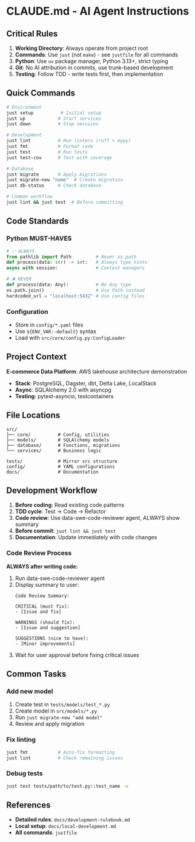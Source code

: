 # CLAUDE.md - AI Agent Instructions

## Critical Rules

1. **Working Directory**: Always operate from project root
2. **Commands**: Use `just` (not `make`) - see `justfile` for all commands
3. **Python**: Use `uv` package manager, Python 3.13+, strict typing
4. **Git**: No AI attribution in commits, use trunk-based development
5. **Testing**: Follow TDD - write tests first, then implementation

## Quick Commands

```bash
# Environment
just setup          # Initial setup
just up            # Start services
just down          # Stop services

# Development
just lint          # Run linters (ruff + mypy)
just fmt           # Format code
just test          # Run tests
just test-cov      # Test with coverage

# Database
just migrate       # Apply migrations
just migrate-new "name"  # Create migration
just db-status     # Check database

# Common workflow
just lint && just test  # Before committing
```

## Code Standards

### Python MUST-HAVES

```python
# ✅ ALWAYS
from pathlib import Path         # Never os.path
def process(data: str) -> int:   # Always type hints
async with session:              # Context managers

# ❌ NEVER
def process(data: Any):          # No Any type
os.path.join()                   # Use Path instead
hardcoded_url = "localhost:5432" # Use config files
```

### Configuration

- Store in `config/*.yaml` files
- Use `${ENV_VAR:-default}` syntax
- Load with `src/core/config.py:ConfigLoader`

## Project Context

**E-commerce Data Platform**: AWS lakehouse architecture demonstration

- **Stack**: PostgreSQL, Dagster, dbt, Delta Lake, LocalStack
- **Async**: SQLAlchemy 2.0 with asyncpg
- **Testing**: pytest-asyncio, testcontainers

## File Locations

```text
src/
├── core/          # Config, utilities
├── models/        # SQLAlchemy models
├── database/      # Functions, migrations
└── services/      # Business logic

tests/             # Mirror src structure
config/            # YAML configurations
docs/              # Documentation
```

## Development Workflow

1. **Before coding**: Read existing code patterns
2. **TDD cycle**: Test → Code → Refactor
3. **Code review**: Use data-swe-code-reviewer agent, ALWAYS show summary
4. **Before commit**: `just lint && just test`
5. **Documentation**: Update immediately with code changes

### Code Review Process

**ALWAYS after writing code:**
1. Run data-swe-code-reviewer agent
2. Display summary to user:
   ```
   Code Review Summary:
   
   CRITICAL (must fix):
   - [Issue and fix]
   
   WARNINGS (should fix):
   - [Issue and suggestion]
   
   SUGGESTIONS (nice to have):
   - [Minor improvements]
   ```
3. Wait for user approval before fixing critical issues

## Common Tasks

### Add new model

1. Create test in `tests/models/test_*.py`
2. Create model in `src/models/*.py`
3. Run `just migrate-new "add model"`
4. Review and apply migration

### Fix linting

```bash
just fmt           # Auto-fix formatting
just lint          # Check remaining issues
```

### Debug tests

```bash
just test tests/path/to/test.py::test_name -v
```

## References

- **Detailed rules**: `docs/development-rulebook.md`
- **Local setup**: `docs/local-development.md`
- **All commands**: `justfile`
